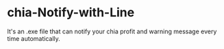 # chia-Notify-with-Line
It's an .exe file that can notify your chia profit and warning message every time automatically.
